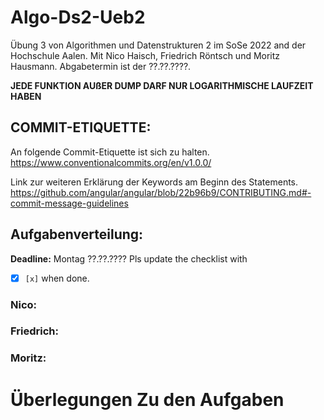 # Algo-Ds2-Ueb2
Übung 3 von Algorithmen und Datenstrukturen 2 im SoSe 2022 and der Hochschule Aalen.
Mit Nico Haisch, Friedrich Röntsch und Moritz Hausmann.
Abgabetermin ist der ??.??.????.

**JEDE FUNKTION AUßER DUMP DARF NUR LOGARITHMISCHE LAUFZEIT HABEN**

## COMMIT-ETIQUETTE:
An folgende Commit-Etiquette ist sich zu halten.
https://www.conventionalcommits.org/en/v1.0.0/

Link zur weiteren Erklärung der Keywords am Beginn des Statements.
https://github.com/angular/angular/blob/22b96b9/CONTRIBUTING.md#-commit-message-guidelines

## Aufgabenverteilung:
**Deadline:** Montag ??.??.????
Pls update the checklist with 
- [x] `[x]` when done.
### Nico:
  
### Friedrich:
 
### Moritz:
 

# Überlegungen Zu den Aufgaben 
